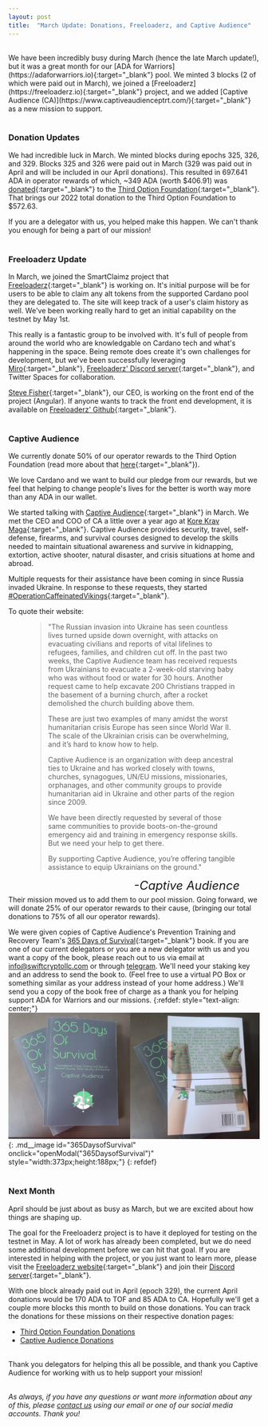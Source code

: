 ```yaml
---
layout: post
title:  "March Update: Donations, Freeloaderz, and Captive Audience"
---
```

<br> 
We have been incredibly busy during March (hence the late March update!), but it was a great month for our [ADA for Warriors](https://adaforwarriors.io){:target="_blank"} pool.  We minted 3 blocks (2 of which were paid out in March), we joined a [Freeloaderz](https://freeloaderz.io){:target="_blank"} project, and we added [Captive Audience (CA)](https://www.captiveaudienceptrt.com/){:target="_blank"} as a new mission to support.
<br><br> 

### Donation Updates ###
We had incredible luck in March.  We minted blocks during epochs 325, 326, and 329.  Blocks 325 and 326 were paid out in March (329 was paid out in April and will be included in our April donations).  This resulted in 697.641 ADA in operator rewards of which, ~349 ADA (worth $406.91) was [donated](https://www.swiftcryptollc.com/donations/third-option-foundation/){:target="_blank"} to the [Third Option Foundation](https://www.thirdoptionfoundation.org/){:target="_blank"}.  That brings our 2022 total donation to the Third Option Foundation to $572.63.

If you are a delegator with us, you helped make this happen.  We can't thank you enough for being a part of our mission!
<br><br> 

### Freeloaderz Update ###
In March, we joined the SmartClaimz project that [Freeloaderz](https://freeloaderz.io){:target="_blank"} is working on.  It's initial purpose will be for users to be able to claim any alt tokens from the supported Cardano pool they are delegated to. The site will keep track of a user's claim history as well.  We've been working really hard to get an initial capability on the testnet by May 1st.  

This really is a fantastic group to be involved with.  It's full of people from around the world who are knowledgable on Cardano tech and what's happening in the space.  Being remote does create it's own challenges for development, but we've been successfully leveraging [Miro](https://miro.com/app/dashboard/){:target="_blank"}, [Freeloaderz' Discord server](https://discord.gg/rP4PdV8jRY){:target="_blank"}, and Twitter Spaces for collaboration.

[Steve Fisher](https://www.linkedin.com/in/stevenkfisher){:target="_blank"}, our CEO, is working on the front end of the project (Angular).  If anyone wants to track the front end development, it is available on [Freeloaderz' Github](https://github.com/FreeLoaderz/rwd-frontend){:target="_blank"}.
<br><br> 

### Captive Audience ###
We currently donate 50% of our operator rewards to the Third Option Foundation (read more about that [here](/news/2021-12-08-third-option-foundation/){:target="_blank"}).

We love Cardano and we want to build our pledge from our rewards, but we feel that helping to change people's lives for the better is worth way more than any ADA in our wallet.  

We started talking with [Captive Audience](https://www.captiveaudienceptrt.com/){:target="_blank"} in March.  We met the CEO and COO of CA a little over a year ago at [Kore Krav Maga](https://koreselfdefense.com/){:target="_blank"}.  Captive Audience provides security, travel, self-defense, firearms, and survival courses designed to develop the skills needed to maintain situational awareness and survive in kidnapping, extortion, active shooter, natural disaster, and crisis situations at home and abroad.

Multiple requests for their assistance have been coming in since Russia invaded Ukraine.  In response to these requests, they started [#OperationCaffeinatedVikings](https://www.captiveaudienceptrt.com/support-ukraine-ocv){:target="_blank"}. 

To quote their website:

<figure>
    <blockquote>
        <div class="quote-line-container">
            <p class="quote">"The Russian invasion into Ukraine has seen countless lives turned upside down overnight, with attacks on evacuating civilians and reports of vital lifelines to refugees, families, and children cut off. In the past two weeks, the Captive Audience team has received requests from Ukrainians to evacuate a 2-week-old starving baby who was without food or water for 30 hours. Another request came to help excavate 200 Christians trapped in the basement of a burning church, after a rocket demolished the church building above them.</p>
            <p class="quote">These are just two examples of many amidst the worst humanitarian crisis Europe has seen since World War II. The scale of the Ukrainian crisis can be overwhelming, and it’s hard to know how to help.</p>
            <p class="quote">Captive Audience is an organization with deep ancestral ties to Ukraine and has worked closely with towns, churches, synagogues, UN/EU missions, missionaries, orphanages, and other community groups to provide humanitarian aid in Ukraine and other parts of the region since 2009.</p>
            <p class="quote">We have been directly requested by several of those same communities to provide boots-on-the-ground emergency aid and training in emergency response skills. But we need your help to get there.</p>
            <p class="quote">By supporting Captive Audience, you’re offering tangible assistance to equip Ukrainians on the ground."</p>
        </div>
    </blockquote>
    <figcaption style="float:right !important"><cite style="font-size:24px !important">-Captive Audience</cite></figcaption>
</figure>
<br />
<br />
Their mission moved us to add them to our pool mission.  Going forward, we will donate 25% of our operator rewards to their cause, (bringing our total donations to 75% of all our operator rewards).

We were given copies of Captive Audience's Prevention Training and Recovery Team's [365 Days of Survival](https://www.amazon.com/365-Days-Survival-Foundational-Critical/dp/1792108974){:target="_blank"} book.  If you are one of our current delegators or you are a new delegator with us and you want a copy of the book, please reach out to us via email at [info@swiftcryptollc.com](mailto:info@swiftcryptollc.com) or through [telegram](https://t.me/SwiftCryptoLLC).  We'll need your staking key and an address to send the book to.  (Feel free to use a virtual PO Box or something similar as your address instead of your home address.)  We'll send you a copy of the book free of charge as a thank you for helping support ADA for Warriors and our missions.
{:refdef: style="text-align: center;"}
![365DaysofSurvival](/img/ca/365DaysOfSurvival.jpg){: .md__image id="365DaysofSurvival" onclick="openModal(\"365DaysofSurvival\")" style="width:373px;height:188px;"}
{: refdef}
<br><br> 

### Next Month ###
April should be just about as busy as March, but we are excited about how things are shaping up.

The goal for the Freeloaderz project is to have it deployed for testing on the testnet in May.  A lot of work has already been completed, but we do need some additional development before we can hit that goal.  If you are interested in helping with the project, or you just want to learn more, please visit the [Freeloaderz website](https://freeloaderz.io){:target="_blank"} and join their [Discord server](https://discord.gg/rP4PdV8jRY){:target="_blank"}.

With one block already paid out in April (epoch 329), the current April donations would be 170 ADA to TOF and 85 ADA to CA.  Hopefully we'll get a couple more blocks this month to build on those donations.  You can track the donations for these missions on their respective donation pages:

- [Third Option Foundation Donations](/donations/third-option-foundation/)
- [Captive Audience Donations](/donations/captive-audience/)

<br />
Thank you delegators for helping this all be possible, and thank you Captive Audience for working with us to help support your mission!
<br><br> 

_As always, if you have any questions or want more information about any of this, please [contact us](#contact) using our email or one of our social media accounts.  Thank you!_